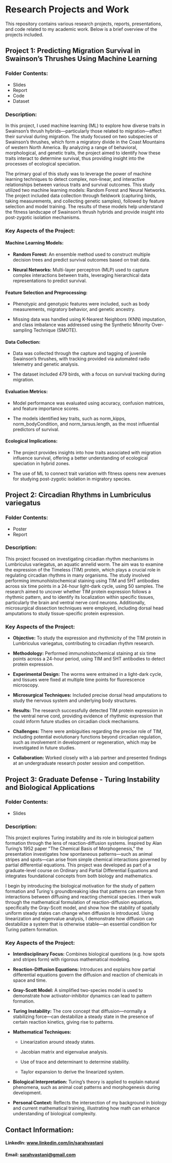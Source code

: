 # Research Projects and Work

This repository contains various research projects, reports, presentations, and code related to my academic work. Below is a brief overview of the projects included.

## Project 1: Predicting Migration Survival in Swainson’s Thrushes Using Machine Learning
### Folder Contents:
* Slides
* Report
* Code
* Dataset

### Description:
In this project, I used machine learning (ML) to explore how diverse traits in Swainson’s thrush hybrids—particularly those related to migration—affect their survival during migration. The study focused on two subspecies of Swainson’s thrushes, which form a migratory divide in the Coast Mountains of western North America. By analyzing a range of behavioral, morphological, and genetic traits, the project aimed to identify how these traits interact to determine survival, thus providing insight into the processes of ecological speciation.

The primary goal of this study was to leverage the power of machine learning techniques to detect complex, non-linear, and interactive relationships between various traits and survival outcomes. This study utilized two machine learning models: Random Forest and Neural Networks. The project included data collection through fieldwork (capturing birds, taking measurements, and collecting genetic samples), followed by feature selection and model training. The results of these models help understand the fitness landscape of Swainson’s thrush hybrids and provide insight into post-zygotic isolation mechanisms.

### Key Aspects of the Project:
#### Machine Learning Models:

* **Random Forest:** An ensemble method used to construct multiple decision trees and predict survival outcomes based on trait data.

* **Neural Networks:** Multi-layer perceptron (MLP) used to capture complex interactions between traits, leveraging hierarchical data representations to predict survival.

#### Feature Selection and Preprocessing:

* Phenotypic and genotypic features were included, such as body measurements, migratory behavior, and genetic ancestry.

* Missing data was handled using K-Nearest Neighbors (KNN) imputation, and class imbalance was addressed using the Synthetic Minority Over-sampling Technique (SMOTE).

#### Data Collection:

* Data was collected through the capture and tagging of juvenile Swainson’s thrushes, with tracking provided via automated radio telemetry and genetic analysis.

* The dataset included 479 birds, with a focus on survival tracking during migration.

#### Evaluation Metrics:

* Model performance was evaluated using accuracy, confusion matrices, and feature importance scores.

* The models identified key traits, such as norm_kipps, norm_bodyCondition, and norm_tarsus.length, as the most influential predictors of survival.

#### Ecological Implications:

* The project provides insights into how traits associated with migration influence survival, offering a better understanding of ecological speciation in hybrid zones.

* The use of ML to connect trait variation with fitness opens new avenues for studying post-zygotic isolation in migratory species.

## Project 2: Circadian Rhythms in Lumbriculus variegatus
### Folder Contents:
* Poster
* Report

### Description:
This project focused on investigating circadian rhythm mechanisms in Lumbriculus variegatus, an aquatic annelid worm. The aim was to examine the expression of the Timeless (TIM) protein, which plays a crucial role in regulating circadian rhythms in many organisms. The study involved performing immunohistochemical staining using TIM and 5HT antibodies across six time points in a 24-hour light-dark cycle, using 50 samples. The research aimed to uncover whether TIM protein expression follows a rhythmic pattern, and to identify its localization within specific tissues, particularly the brain and ventral nerve cord neurons. Additionally, microsurgical dissection techniques were employed, including dorsal head amputations to study tissue-specific protein expression.

### Key Aspects of the Project:
* **Objective:** To study the expression and rhythmicity of the TIM protein in Lumbriculus variegatus, contributing to circadian rhythm research.

* **Methodology:** Performed immunohistochemical staining at six time points across a 24-hour period, using TIM and 5HT antibodies to detect protein expression.

* **Experimental Design:** The worms were entrained in a light-dark cycle, and tissues were fixed at multiple time points for fluorescence microscopy.

* **Microsurgical Techniques:** Included precise dorsal head amputations to study the nervous system and underlying body structures.

* **Results:** The research successfully detected TIM protein expression in the ventral nerve cord, providing evidence of rhythmic expression that could inform future studies on circadian clock mechanisms.

* **Challenges:** There were ambiguities regarding the precise role of TIM, including potential evolutionary functions beyond circadian regulation, such as involvement in development or regeneration, which may be investigated in future studies.

* **Collaboration:** Worked closely with a lab partner and presented findings at an undergraduate research poster session and competition.

## Project 3: Graduate Defense - Turing Instability and Biological Applications
### Folder Contents:
* Slides

### Description:
This project explores Turing instability and its role in biological pattern formation through the lens of reaction-diffusion systems. Inspired by Alan Turing’s 1952 paper "The Chemical Basis of Morphogenesis," the presentation investigates how spontaneous patterns—such as animal stripes and spots—can arise from simple chemical interactions governed by partial differential equations. This project was developed as part of a graduate-level course on Ordinary and Partial Differential Equations and integrates foundational concepts from both biology and mathematics.

I begin by introducing the biological motivation for the study of pattern formation and Turing's groundbreaking idea that patterns can emerge from interactions between diffusing and reacting chemical species. I then walk through the mathematical formulation of reaction-diffusion equations, specifically the Gray-Scott model, and show how the stability of spatially uniform steady states can change when diffusion is introduced. Using linearization and eigenvalue analysis, I demonstrate how diffusion can destabilize a system that is otherwise stable—an essential condition for Turing pattern formation.

### Key Aspects of the Project:
* **Interdisciplinary Focus:** Combines biological questions (e.g. how spots and stripes form) with rigorous mathematical modeling.

* **Reaction-Diffusion Equations:** Introduces and explains how partial differential equations govern the diffusion and reaction of chemicals in space and time.

* **Gray-Scott Model:** A simplified two-species model is used to demonstrate how activator-inhibitor dynamics can lead to pattern formation.

* **Turing Instability:** The core concept that diffusion—normally a stabilizing force—can destabilize a steady state in the presence of certain reaction kinetics, giving rise to patterns.

* **Mathematical Techniques:**

  * Linearization around steady states.

  * Jacobian matrix and eigenvalue analysis.

  * Use of trace and determinant to determine stability.

  * Taylor expansion to derive the linearized system.

* **Biological Interpretation:** Turing’s theory is applied to explain natural phenomena, such as animal coat patterns and morphogenesis during development.

* **Personal Context:** Reflects the intersection of my background in biology and current mathematical training, illustrating how math can enhance understanding of biological complexity.

## Contact Information:
#### LinkedIn: www.linkedin.com/in/sarahvastani

#### Email: sarahvastani@gmail.com
